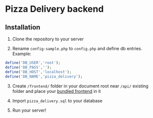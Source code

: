 # Pizza Delivery backend


## Installation

1. Clone the repository to your server

2. Rename ```config-sample.php``` to ```config.php``` and define db entries. Example:

```php
define('DB_USER','root');
define('DB_PASS','');
define('DB_HOST','localhost');
define('DB_NAME','pizza_delivery');
```

3. Create ```/frontend/``` folder in your document root near ```/api/``` existing folder and place your [bundled frontend](https://github.com/jfxteam/ca-pizza-delivery/blob/master/README.md) in it

4. Import ```pizza_delivery.sql``` to your database

5. Run your server!

